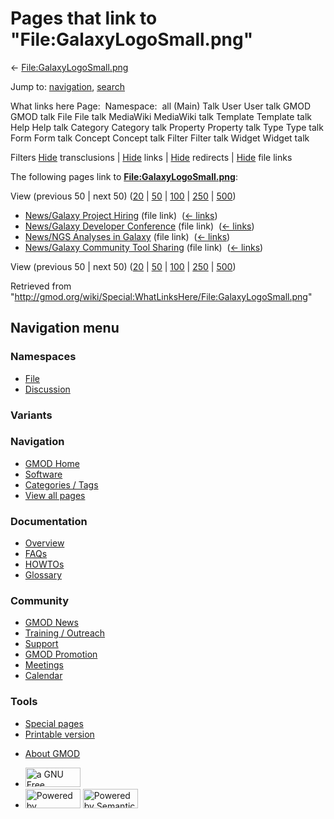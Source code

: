 <div id="mw-page-base" class="noprint">

</div>

<div id="mw-head-base" class="noprint">

</div>

<div id="content" class="mw-body" role="main">

<span id="top"></span>

<div id="mw-js-message" style="display:none;">

</div>



# <span dir="auto">Pages that link to "File:GalaxyLogoSmall.png"</span>

<div id="bodyContent">

<div id="contentSub">

←
[File:GalaxyLogoSmall.png](/wiki/File:GalaxyLogoSmall.png "File:GalaxyLogoSmall.png")

</div>

<div id="jump-to-nav" class="mw-jump">

Jump to: [navigation](#mw-navigation), [search](#p-search)

</div>

<div id="mw-content-text">

What links here Page:  Namespace:  all (Main) Talk User User talk GMOD
GMOD talk File File talk MediaWiki MediaWiki talk Template Template talk
Help Help talk Category Category talk Property Property talk Type Type
talk Form Form talk Concept Concept talk Filter Filter talk Widget
Widget talk

Filters
[Hide](/mediawiki/index.php?title=Special:WhatLinksHere/File:GalaxyLogoSmall.png&hidetrans=1 "Special:WhatLinksHere/File:GalaxyLogoSmall.png")
transclusions \|
[Hide](/mediawiki/index.php?title=Special:WhatLinksHere/File:GalaxyLogoSmall.png&hidelinks=1 "Special:WhatLinksHere/File:GalaxyLogoSmall.png")
links \|
[Hide](/mediawiki/index.php?title=Special:WhatLinksHere/File:GalaxyLogoSmall.png&hideredirs=1 "Special:WhatLinksHere/File:GalaxyLogoSmall.png")
redirects \|
[Hide](/mediawiki/index.php?title=Special:WhatLinksHere/File:GalaxyLogoSmall.png&hideimages=1 "Special:WhatLinksHere/File:GalaxyLogoSmall.png")
file links

The following pages link to
**[File:GalaxyLogoSmall.png](/wiki/File:GalaxyLogoSmall.png "File:GalaxyLogoSmall.png")**:

View (previous 50 \| next 50)
([20](/mediawiki/index.php?title=Special:WhatLinksHere/File:GalaxyLogoSmall.png&limit=20 "Special:WhatLinksHere/File:GalaxyLogoSmall.png")
\|
[50](/mediawiki/index.php?title=Special:WhatLinksHere/File:GalaxyLogoSmall.png&limit=50 "Special:WhatLinksHere/File:GalaxyLogoSmall.png")
\|
[100](/mediawiki/index.php?title=Special:WhatLinksHere/File:GalaxyLogoSmall.png&limit=100 "Special:WhatLinksHere/File:GalaxyLogoSmall.png")
\|
[250](/mediawiki/index.php?title=Special:WhatLinksHere/File:GalaxyLogoSmall.png&limit=250 "Special:WhatLinksHere/File:GalaxyLogoSmall.png")
\|
[500](/mediawiki/index.php?title=Special:WhatLinksHere/File:GalaxyLogoSmall.png&limit=500 "Special:WhatLinksHere/File:GalaxyLogoSmall.png"))

- [News/Galaxy Project
  Hiring](/wiki/News/Galaxy_Project_Hiring "News/Galaxy Project Hiring")
  (file link) ‎ <span class="mw-whatlinkshere-tools">([←
  links](/mediawiki/index.php?title=Special:WhatLinksHere&target=News%2FGalaxy+Project+Hiring "Special:WhatLinksHere"))</span>
- [News/Galaxy Developer
  Conference](/wiki/News/Galaxy_Developer_Conference "News/Galaxy Developer Conference")
  (file link) ‎ <span class="mw-whatlinkshere-tools">([←
  links](/mediawiki/index.php?title=Special:WhatLinksHere&target=News%2FGalaxy+Developer+Conference "Special:WhatLinksHere"))</span>
- [News/NGS Analyses in
  Galaxy](/wiki/News/NGS_Analyses_in_Galaxy "News/NGS Analyses in Galaxy")
  (file link) ‎ <span class="mw-whatlinkshere-tools">([←
  links](/mediawiki/index.php?title=Special:WhatLinksHere&target=News%2FNGS+Analyses+in+Galaxy "Special:WhatLinksHere"))</span>
- [News/Galaxy Community Tool
  Sharing](/wiki/News/Galaxy_Community_Tool_Sharing "News/Galaxy Community Tool Sharing")
  (file link) ‎ <span class="mw-whatlinkshere-tools">([←
  links](/mediawiki/index.php?title=Special:WhatLinksHere&target=News%2FGalaxy+Community+Tool+Sharing "Special:WhatLinksHere"))</span>

View (previous 50 \| next 50)
([20](/mediawiki/index.php?title=Special:WhatLinksHere/File:GalaxyLogoSmall.png&limit=20 "Special:WhatLinksHere/File:GalaxyLogoSmall.png")
\|
[50](/mediawiki/index.php?title=Special:WhatLinksHere/File:GalaxyLogoSmall.png&limit=50 "Special:WhatLinksHere/File:GalaxyLogoSmall.png")
\|
[100](/mediawiki/index.php?title=Special:WhatLinksHere/File:GalaxyLogoSmall.png&limit=100 "Special:WhatLinksHere/File:GalaxyLogoSmall.png")
\|
[250](/mediawiki/index.php?title=Special:WhatLinksHere/File:GalaxyLogoSmall.png&limit=250 "Special:WhatLinksHere/File:GalaxyLogoSmall.png")
\|
[500](/mediawiki/index.php?title=Special:WhatLinksHere/File:GalaxyLogoSmall.png&limit=500 "Special:WhatLinksHere/File:GalaxyLogoSmall.png"))

</div>

<div class="printfooter">

Retrieved from
"<http://gmod.org/wiki/Special:WhatLinksHere/File:GalaxyLogoSmall.png>"

</div>

<div id="catlinks" class="catlinks catlinks-allhidden">

</div>

<div class="visualClear">

</div>

</div>

</div>

<div id="mw-navigation">

## Navigation menu

<div id="mw-head">



<div id="left-navigation">

<div id="p-namespaces" class="vectorTabs" role="navigation"
aria-labelledby="p-namespaces-label">

### Namespaces

- <span id="ca-nstab-image"><a href="/wiki/File:GalaxyLogoSmall.png" accesskey="c"
  title="View the file page [c]">File</a></span>
- <span id="ca-talk"><a
  href="/mediawiki/index.php?title=File_talk:GalaxyLogoSmall.png&amp;action=edit&amp;redlink=1"
  accesskey="t"
  title="Discussion about the content page [t]">Discussion</a></span>

</div>

<div id="p-variants" class="vectorMenu emptyPortlet" role="navigation"
aria-labelledby="p-variants-label">

### 

### Variants[](#)

<div class="menu">

</div>

</div>

</div>

<div id="right-navigation">





</div>



</div>

</div>

</div>

<div id="mw-panel">

<div id="p-logo" role="banner">

<a href="/wiki/Main_Page"
style="background-image: url(http://gmod.org/images/GMOD-cogs.png);"
title="Visit the main page"></a>

</div>

<div id="p-Navigation" class="portal" role="navigation"
aria-labelledby="p-Navigation-label">

### Navigation

<div class="body">

- <span id="n-GMOD-Home">[GMOD Home](/wiki/Main_Page)</span>
- <span id="n-Software">[Software](/wiki/GMOD_Components)</span>
- <span id="n-Categories-.2F-Tags">[Categories /
  Tags](/wiki/Categories)</span>
- <span id="n-View-all-pages">[View all
  pages](/wiki/Special:AllPages)</span>

</div>

</div>

<div id="p-Documentation" class="portal" role="navigation"
aria-labelledby="p-Documentation-label">

### Documentation

<div class="body">

- <span id="n-Overview">[Overview](/wiki/Overview)</span>
- <span id="n-FAQs">[FAQs](/wiki/Category:FAQ)</span>
- <span id="n-HOWTOs">[HOWTOs](/wiki/Category:HOWTO)</span>
- <span id="n-Glossary">[Glossary](/wiki/Glossary)</span>

</div>

</div>

<div id="p-Community" class="portal" role="navigation"
aria-labelledby="p-Community-label">

### Community

<div class="body">

- <span id="n-GMOD-News">[GMOD News](/wiki/GMOD_News)</span>
- <span id="n-Training-.2F-Outreach">[Training /
  Outreach](/wiki/Training_and_Outreach)</span>
- <span id="n-Support">[Support](/wiki/Support)</span>
- <span id="n-GMOD-Promotion">[GMOD
  Promotion](/wiki/GMOD_Promotion)</span>
- <span id="n-Meetings">[Meetings](/wiki/Meetings)</span>
- <span id="n-Calendar">[Calendar](/wiki/Calendar)</span>

</div>

</div>

<div id="p-tb" class="portal" role="navigation"
aria-labelledby="p-tb-label">

### Tools

<div class="body">

- <span id="t-specialpages"><a href="/wiki/Special:SpecialPages" accesskey="q"
  title="A list of all special pages [q]">Special pages</a></span>
- <span id="t-print"><a
  href="/mediawiki/index.php?title=Special:WhatLinksHere/File:GalaxyLogoSmall.png&amp;printable=yes"
  rel="alternate" accesskey="p"
  title="Printable version of this page [p]">Printable version</a></span>

</div>

</div>

</div>

</div>

<div id="footer" role="contentinfo">

- <span id="footer-places-about">[About
  GMOD](/wiki/GMOD:About "GMOD:About")</span>

<!-- -->

- <span id="footer-copyrightico">[<img src="http://www.gnu.org/graphics/gfdl-logo-small.png" width="88"
  height="31" alt="a GNU Free Documentation License" />](http://www.gnu.org/licenses/fdl-1.3.html)</span>
- <span id="footer-poweredbyico">[<img src="/mediawiki/skins/common/images/poweredby_mediawiki_88x31.png"
  width="88" height="31" alt="Powered by MediaWiki" />](//www.mediawiki.org/)
  [<img
  src="/mediawiki/extensions/SemanticMediaWiki/includes/../resources/images/smw_button.png"
  width="88" height="31" alt="Powered by Semantic MediaWiki" />](https://www.semantic-mediawiki.org/wiki/Semantic_MediaWiki)</span>

<div style="clear:both">

</div>

</div>
